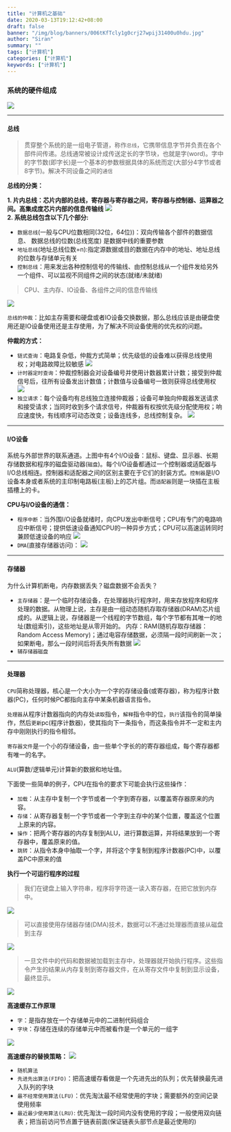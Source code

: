 ```yaml
---
title: "计算机之基础"
date: 2020-03-13T19:12:42+08:00
draft: false
banner: "/img/blog/banners/006tKfTcly1g0crj27wpij31400u0hdu.jpg"
author: "Siran"
summary: ""
tags: ["计算机"]
categories: ["计算机"]
keywords: ["计算机"]
---
```


### 系统的硬件组成
![](/img/blog/计算机/73693491.png)
****
#### 总线
>贯穿整个系统的是一组电子管道，称作`总线`，它携带信息字节并负责在各个部件间传递。总线通常被设计成传送定长的字节块，也就是字(word)。字中的字节数(即字长)是一个基本的参数根据具体的系统而定(大部分4字节或者8字节)。解决不同设备之间的`通信`

**总线的分类：**

**1. 片内总线：芯片内部的总线，寄存器与寄存器之间，寄存器与控制器、运算器之间。高集成度芯片内部的信息传输线**
![](/img/blog/计算机/80766406.png)  
**2. 系统总线包含以下几个部分:**
* `数据总线`(一般与CPU位数相同(32位，64位))：双向传输各个部件的数据信息、 数据总线的位数(总线宽度) 是数据中线的重要参数
* `地址总线`(地址总线位数=n):指定源数据或目的数据在内存中的地址、地址总线的位数与存储单元有关
* `控制总线`：用来发出各种控制信号的传输线、由控制总线从一个组件发给另外一个组件、可以监视不同组件之间的状态(就绪/未就绪)

>CPU、主内存、IO设备、各组件之间的信息传输线

![](/img/blog/计算机/80820868.png) 

`总线的仲裁`：比如主存需要和硬盘或者IO设备交换数据，那么总线应该是由硬盘使用还是IO设备使用还是主存使用，为了解决不同设备使用的优先权的问题。

**仲裁的方式：**
* `链式查询`：电路复杂低，仲裁方式简单；优先级低的设备难以获得总线使用权；对电路故障比较敏感
![](/img/blog/计算机/82053996.png) 
* `计时器定时查询`：仲裁控制器会对设备编号并使用计数器累计计数；接受到仲裁信号后，往所有设备发出计数值；计数值与设备编号一致则获得总线使用权
![](/img/blog/计算机/82316248.png) 
* `独立请求`：每个设备均有总线独立连接仲裁器；设备可单独向仲裁器发送请求和接受请求；当同时收到多个请求信号，仲裁器有权按优先级分配使用权；响应速度快，有线顺序可动态改变；设备连线多，总线控制复杂。
![](/img/blog/计算机/82624163.png) 

****
#### I/O设备
系统与外部世界的联系通道。上图中有4个I/O设备：鼠标、键盘、显示器、长期存储数据和程序的磁盘驱动器(`磁盘`)。每个I/O设备都通过一个控制器或适配器与I/O总线相连。控制器和适配器之间的区别主要在于它们的封装方式。`控制器`是I/O设备本身或者系统的主印制电路板(主板)上的芯片组。而`适配器`则是一块插在主板插槽上的卡。

**CPU与I/O设备的通信：**
* `程序中断`：当外围I/O设备就绪时，向CPU发出中断信号；CPU有专门的电路响应中断信号；提供低速设备通知CPU的一种异步方式；CPU可以高速运转同时兼顾低速设备的响应
![](/img/blog/计算机/40576324.png) 
* `DMA`(直接存储器访问)：
![](/img/blog/计算机/40717847.png) 

****
#### 存储器
为什么计算机断电，内存数据丢失？磁盘数据不会丢失？

* `主存储器`：是一个临时存储设备，在处理器执行程序时，用来存放程序和程序处理的数据。从物理上说，主存是由一组动态随机存取存储器(DRAM)芯片组成的。从逻辑上说，存储器是一个线程的字节数组，每个字节都有其唯一的地址(数组索引)，这些地址是从零开始的。
    内存：RAM(随机存取存储器：Random Access Memory)；通过电容存储数据，必须隔一段时间刷新一次；如果断电，那么一段时间后将丢失所有数据
![](/img/blog/计算机/61659859.png) 
* `辅存储器磁盘`

****
#### 处理器
`CPU`简称处理器，核心是一个大小为一个字的存储设备(或寄存器)，称为程序计数器(PC)，任何时候PC都指向主存中某条机器语言指令。

`处理器`从程序计数器指向的内存处`读取`指令，`解释`指令中的位，`执行`该指令的简单操作，然后`更新`pc(程序计数器)，使其指向下一条指令，而这条指令并不一定和主内存中刚刚执行的指令相邻。

`寄存器文件`是一个小的存储设备，由一些单个字长的的寄存器组成，每个寄存器都有唯一的名字。

`ALU`(算数/逻辑单元)计算新的数据和地址值。

下面使一些简单的例子，CPU在指令的要求下可能会执行这些操作：

* `加载`：从主存中复制一个字节或者一个字到寄存器，以覆盖寄存器原来的内容。
* `存储`：从寄存器复制一个字节或者一个字到主存中的某个位置，覆盖这个位置上原来的内容。
* `操作`：把两个寄存器的内存复制到ALU，进行算数运算，并将结果放到一个寄存器中，覆盖原来的值。
* `跳转`：从指令本身中抽取一个字，并将这个字复制到程序计数器(PC)中，以覆盖PC中原来的值

**执行一个可运行程序的过程**

>我们在键盘上输入字符串，程序将字符逐一读入寄存器，在把它放到内存中。

![](/img/blog/计算机/76935283.png) 
>可以直接使用存储器存储(DMA)技术，数据可以不通过处理器而直接从磁盘到主存

![](/img/blog/计算机/77108010.png) 
>一旦文件中的代码和数据被加载到主存中，处理器就开始执行程序。这些指令产生的结果从内存复制到寄存器文件，在从寄存文件中复制到显示设备，最终显示。

![](/img/blog/计算机/77216462.png)
 
**高速缓存工作原理**

* `字`：是指存放在一个存储单元中的二进制代码组合
* `字块`：存储在连续的存储单元中而被看作是一个单元的一组字

![](/img/blog/计算机/77269732.png)

**高速缓存的替换策略：**
![](/img/blog/计算机/63739573.png)

* `随机算法`
* `先进先出算法(FIFO)`：把高速缓存看做是一个先进先出的队列；优先替换最先进入队列的字块
* `最不经常使用算法(LFU)`：优先淘汰最不经常使用的字块；需要额外的空间记录使用频率
* `最近最少使用算法(LRU)`: 优先淘汰一段时间内没有使用的字段；一般使用双向链表；把当前访问节点置于链表前面(保证链表头部节点是最近使用的)
